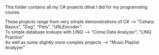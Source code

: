 This folder contains all my C# projects dthat I did for my programming course.

These projects range from very simple demonstrations of C# --> "Csharp Basics", "Dog", "Pets", "URLEncoder".<br>
To simple database lookups with LINQ --> "Crime Data Analyzer", "LINQ Practice"<br>
As well as some slightly more complex projects --> "Music Playlist Analyzer"<br>
